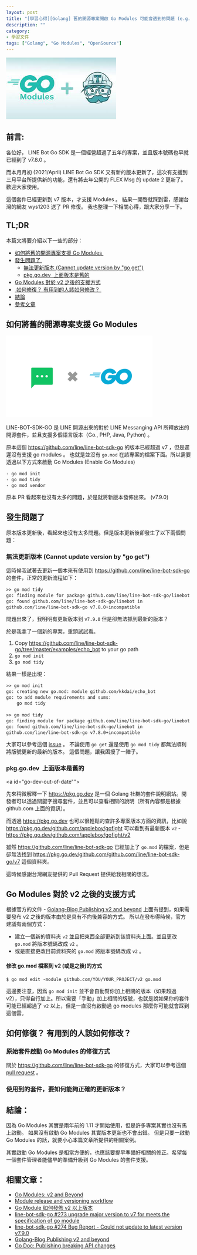 ```yaml
---
layout: post
title: "[學習心得][Golang] 舊的開源專案開啟 Go Modules 可能會遇到的問題 (e.g. go get 無法更新版本)"
description: ""
category: 
- 學習文件
tags: ["Golang", "Go Modules", "OpenSource"]
---
```


![](../images/2021/go-modules.jpeg)



## 前言:

各位好， LINE Bot Go SDK 是一個經營超過了五年的專案，並且版本號碼也早就已經到了 v7.8.0 。

而本月月初 (2021/April) LINE Bot Go SDK 又有新的版本更新了，這次有支援到三月平台所提供新的功能，還有將去年公開的 FLEX Msg 的 update 2 更新了。歡迎大家使用。

這個套件已經更新到 v7 版本，才支援 Modules 。 結果一開啓就踩到雷，感謝台灣的網友 wys1203 送了 PR 修復。  我也整理一下相關心得，跟大家分享一下。


## TL;DR 

本篇文將要介紹以下一些的部分：

- <a href="#legacy-support-go-modules">如何將舊的開源專案支援 Go Modules </a>
- <a href="#problems">發生問題了 </a>
  - <a href="#not-update-by-go-get">無法更新版本  (Cannot update version by "go get")</a>
  - <a href="#go-dev-out-of-date"> pkg.go.dev  上面版本是舊的 </a>
- <a href="#go-module-v2"> Go Modules 對於 v2 之後的支援方式  </a>
- <a href="#how-to-fix"> 如何修復？ 有用到的人該如何修改？ </a>
- <a href="#summary">結論</a>
- <a href="#refer">參考文章</a>
  


## 如何將舊的開源專案支援 Go Modules 

<a id="legacy-support-go-modules"></a>

<img src="../images/2021/Go_SDK.png" width="400px">

LINE-BOT-SDK-GO 是 LINE 開源出來的對於 LINE Messanging API 所釋放出的開源套件，並且支援多個語言版本（Go., PHP, Java, Python) 。 

原本這個 https://github.com/line/line-bot-sdk-go 的版本已經超過 v7 ，但是遲遲沒有支援 go modules 。 也就是並沒有 `go.mod` 在該專案的檔案下面。所以需要透過以下方式來啟動 Go Modules (Enable Go Modules)

```
- go mod init
- go mod tidy
- go mod vendor
```
原本 PR 看起來也沒有太多的問題，於是就將新版本發佈出來。 (v7.9.0)

## 發生問題了

<a id="problems"></a>

原本版本更新後，看起來也沒有太多問題。但是版本更新後卻發生了以下兩個問題：

### 無法更新版本  (Cannot update version by "go get")

<a id="not-update-by-go-get"></a>

這時候我試著去更新一個本來有使用到 https://github.com/line/line-bot-sdk-go 的套件，正常的更新流程如下：

```
>> go mod tidy                                                           
go: finding module for package github.com/line/line-bot-sdk-go/linebot
go: found github.com/line/line-bot-sdk-go/linebot in github.com/line/line-bot-sdk-go v7.8.0+incompatible
```

問題出來了，我明明有更新版本到 `v7.9.0` 但是卻無法抓到最新的版本？ 

於是我拿了一個新的專案，重頭試試看。

1. Copy https://github.com/line/line-bot-sdk-go/tree/master/examples/echo_bot to your go path
2. `go mod init`
3. `go mod tidy`

結果一樣是出現：

```
>> go mod init                                                                       
go: creating new go.mod: module github.com/kkdai/echo_bot 
go: to add module requirements and sums:
	go mod tidy
 
>> go mod tidy                                                                            
go: finding module for package github.com/line/line-bot-sdk-go/linebot
go: found github.com/line/line-bot-sdk-go/linebot in github.com/line/line-bot-sdk-go v7.8.0+incompatible
```
大家可以參考這個 [issue](https://github.com/line/line-bot-sdk-go/issues/274) 。 不論使用 `go get` 還是使用 `go mod tidy` 都無法順利將版號更新的最新的版本。  這個問題，讓我困擾了一陣子。 


### pkg.go.dev  上面版本是舊的 

<a id="go-dev-out-of-date""></a>

先來稍微解釋一下 https://pkg.go.dev 是一個 Golang 社群的套件說明網站。開發者可以透過關鍵字搜尋套件，並且可以查看相關的說明（所有內容都是根據 github.com 上面的資訊）。

而透過  https://pkg.go.dev  也可以很輕鬆的查許多專案版本方面的資訊，比如說 https://pkg.go.dev/github.com/appleboy/gofight 可以看到有最新版本 `v2` - https://pkg.go.dev/github.com/appleboy/gofight/v2 

雖然  https://github.com/line/line-bot-sdk-go 已經加上了 `go.mod` 的檔案，但是卻無法找到 https://pkg.go.dev/github.com/github.com/line/line-bot-sdk-go/v7 這個資料夾。

這時候感謝台灣網友提供的 Pull Request 提供給我相關的想法。 

## Go Modules 對於 v2 之後的支援方式
<a id="go-module-v2"></a>

根據官方的文件 - [Golang-Blog Publishing v2 and beyond](https://blog.golang.org/v2-go-modules) 上面有提到，如果需要發布 v2 之後的版本由於是具有不向後兼容的方式。 所以在發布得時候，官方建議有兩個方式：

- 建立一個新的資料夾 `v2` 並且把東西全部更新到該資料夾上面。並且更改 `go.mod` 將版本號碼改成 `v2` 。
- 或是直接更改目前資料夾的 `go.mod` 將版本號碼改成 `v2` 。

#### 修改 go.mod 檔案到 v2 (或是之後)的方式

```
$ go mod edit -module github.com/YOU/YOUR_PROJECT/v2 go.mod
```

  這邊要注意，因爲 `go mod init` 並不會自動幫你加上相關的版本（如果超過 v2），只得自行加上。所以需要「手動」加上相關的版號，也就是說如果你的套件可能已經超過了 `v2` 以上，但是一直沒有啟動過 go modules 那麼你可能就會踩到這個雷。

  

## 如何修復？ 有用到的人該如何修改？ 

<a id="how-to-fix"></a>

### 原始套件啟動 Go Modules 的修復方式

關於  https://github.com/line/line-bot-sdk-go 的修復方式，大家可以參考這個 [pull request](https://github.com/line/line-bot-sdk-go/pull/273) 。

### 使用到的套件，要如何能夠正確的更新版本？







## 結論：

<a id="summary"></a>

因為 Go Modules 其實是兩年前的 1.11 才開始使用，但是許多專案其實也沒有馬上啟動。 如果沒有啟動 Go Modules 其實版本更新也不會出錯。 但是只要一啟動 Go Modules 的話，就要小心本篇文章所提供的相關案例。  

其實啟動 Go Modules 是相當方便的，也應該要提早準備好相關的修正。希望每一個套件管理者能儘早的準備升級到  Go Modules 的套件支援。



## 相關文章：
<a id="refer"></a>

- [Go Modules: v2 and Beyond](https://blog.golang.org/v2-go-modules)
- [Module release and versioning workflow](https://golang.org/doc/modules/release-workflow)
- [Go Module 如何發佈 v2 以上版本](https://blog.wu-boy.com/2019/06/how-to-release-the-v2-or-higher-version-in-go-module/)
- [line-bot-sdk-go #273 upgrade major version to v7 for meets the specification of go module](https://github.com/line/line-bot-sdk-go/pull/273)
- [line-bot-sdk-go #274 Bug Report - Could not update to latest version v7.9.0](https://github.com/line/line-bot-sdk-go/issues/274)
- [Golang-Blog Publishing v2 and beyond](https://blog.golang.org/v2-go-modules)
- [Go Doc:  Publishing breaking API changes](https://golang.org/doc/modules/release-workflow#breaking)
